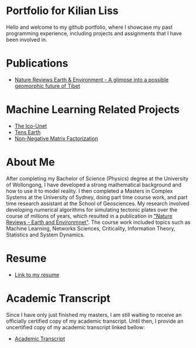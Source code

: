 # Portfolio for Kilian Liss

Hello and welcome to my github portfolio, where I showcase my past programming experience, including projects and assignments that I have been involved in.

# Publications
- [Nature Reviews Earth & Environment - A glimpse into a possible geomorphic future of Tibet](https://www.nature.com/articles/s43017-022-00355-z)

# Machine Learning Related Projects
- [The Ico-Unet](https://github.com/suoarski/Portfolio/tree/main/TheIcoUnet)
- [Tens Earth](https://github.com/suoarski/TensEarth)
- [Non-Negative Matrix Factorization](https://github.com/suoarski/Portfolio/tree/main/NonNegativeMatrixFactorization)

# About Me
After completing my Bachelor of Science (Physics) degree at the University of Wollongong, I have developed a strong mathematical background and how to use it to model reality. I then completed a Masters in Complex Systems at the University of Sydney, doing part time course work, and part time research assistant at the School of Geosciences. My research involved developing numerical algorithms for simulating tectonic plates over the course of millions of years, which resulted in a publication in ["Nature Reviews - Earth and Environmnet"](https://www.nature.com/articles/s43017-022-00355-z). The course work included topics such as Machine Learning, Networks Sciences, Criticality, Information Theory, Statistics and System Dynamics.

# Resume
- [Link to my resume](https://github.com/suoarski/Portfolio/blob/main/Resume%20for%20Kilian%20Liss.pdf)

# Academic Transcript
Since I have only just finished my masters, I am still waiting to receive an officially certified copy of my academic transcript. Until then, I provide an uncertified copy of my academic transcript linked bellow:
- [Academic Transcript](https://github.com/suoarski/Portfolio/blob/main/AcademicTranscriptSoFar.pdf)